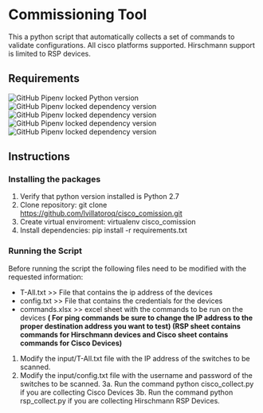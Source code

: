 # Commissioning Tool 

This a python script that automatically collects a set of commands to validate configurations. All cisco platforms supported. Hirschmann support is limited to RSP devices. 

## Requirements

![GitHub Pipenv locked Python version](https://img.shields.io/github/pipenv/locked/python-version/lvillatoroq/cisco_comission?style=for-the-badge)
![GitHub Pipenv locked dependency version](https://img.shields.io/github/pipenv/locked/dependency-version/lvillatoroq/cisco_comission/netmiko?style=for-the-badge)
![GitHub Pipenv locked dependency version](https://img.shields.io/github/pipenv/locked/dependency-version/lvillatoroq/cisco_comission/textfsm?style=for-the-badge)
![GitHub Pipenv locked dependency version](https://img.shields.io/github/pipenv/locked/dependency-version/lvillatoroq/cisco_comission/xlsxwriter?style=for-the-badge)
![GitHub Pipenv locked dependency version](https://img.shields.io/github/pipenv/locked/dependency-version/lvillatoroq/cisco_comission/openpyxl?style=for-the-badge)


## Instructions 

### Installing the packages

1. Verify that python version installed is Python 2.7
2. Clone repository: git clone https://github.com/lvillatoroq/cisco_comission.git
3. Create virtual enviroment: virtualenv cisco_comission
4. Install dependencies: pip install -r requirements.txt

### Running the Script

Before running the script the following files need to be modified with the requested information:

* T-All.txt >> File that contains the ip address of the devices
* config.txt >> File that contains the credentials for the devices
* commands.xlsx >> excel sheet with the commands to be run on the devices **( For ping commands be sure to change the IP address to the proper destination address you want to test) (RSP sheet contains commands for Hirschmann devices and Cisco sheet contains commands for Cisco Devices)**

1. Modify the input/T-All.txt file with the IP address of the switches to be scanned.
2. Modify the input/config.txt file with the username and password of the switches to be scanned. 
3a. Run the command python cisco_collect.py if you are collecting Cisco Devices
3b. Run the command python rsp_collect.py if you are collecting Hirschmann RSP Devices. 

